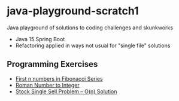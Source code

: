 # java-playground-scratch1 #

Java playground of solutions to coding challenges and skunkworks

* Java 15 Spring Boot
* Refactoring applied in ways not usual for "single file" solutions

## Programming Exercises ##

* [First n numbers in Fibonacci Series](https://algorithms.tutorialhorizon.com/print-first-n-numbers-in-fibonacci-series/)
* [Roman Number to Integer](https://algorithms.tutorialhorizon.com/convert-roman-number-to-integer/)
* [Stock Single Sell Problem – O(n) Solution](https://algorithms.tutorialhorizon.com/stock-single-sell-problem-on-solution/)